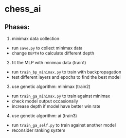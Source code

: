 # chess_ai
## Phases:
1. minimax data collection
  - run `save.py` to collect minimax data
  - change `DEPTH` to calculate different depth
2. fit the MLP with minimax data (train1)
  - run `train_bp_minimax.py` to train with backpropagation
  - test different layers and epochs to find the best model
3. use genetic algorithm: minimax (train2)
  - run `train_ga_minimax.py` to train against minimax
  - check model output occasionally
  - increase depth if model have better win rate
4. use genetic algorithm: ai (train3)
  - run `train_ga_self.py` to train against another model
  - reconsider ranking system 

